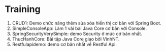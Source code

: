 <!-- @format -->

# Training

1. CRUD1: Demo chức năng thêm sửa xóa hiển thị cơ bản với Spring Boot.
2. SimpleConsoleApp: Làm 1 vài bài Java Core cơ bản với Console.
3. SpringSecurityVerySimple: demo Security ở mức cơ bản nhất.
4. ThucHanhCore: Bài tập Java Core giao bởi VinhNT.
5. Restfulapidemo: demo cơ bản nhất về Restful Api.

